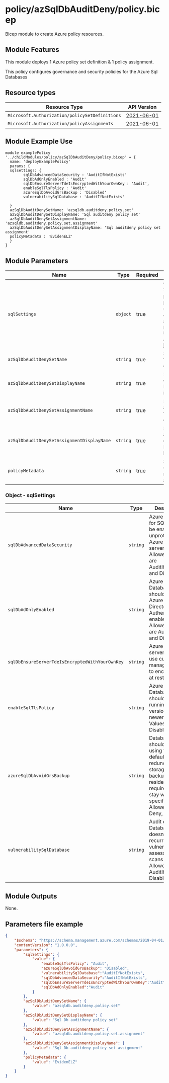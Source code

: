 # policy/azSqlDbAuditDeny/policy.bicep
Bicep module to create Azure policy resources.

## Module Features
This module deploys 1 Azure policy set definition & 1 policy assignment.

This policy configures governance and security policies for the Azure Sql Databases

## Resource types

| Resource Type | API Version |
| --- | --- |
| `Microsoft.Authorization/policySetDefinitions` | [2021-06-01](https://docs.microsoft.com/en-us/azure/templates/microsoft.authorization/2021-06-01/policysetdefinitions) |
| `Microsoft.Authorization/policyAssignments` | [2021-06-01](https://docs.microsoft.com/en-us/azure/templates/microsoft.authorization/2021-06-01/policyassignments) |


## Module Example Use
```bicep
module examplePolicy '../childModules/policy/azSqlDbAuditDeny/policy.bicep' = {
  name: 'deployExamplePolicy'
  params: {
  sqlsettings: {
        sqlDbAdvancedDataSecurity : 'AuditIfNotExists'
        sqlDbAdOnlyEnabled : 'Audit'
        sqlDbEnsureServerTdeIsEncryptedWithYourOwnKey : 'Audit',
        enableSqlTlsPolicy : 'Audit'
        azureSqlDbAvoidGrsBackup : 'Disabled'
        vulnerabilitySqlDatabase : 'AuditIfNotExists'

  }
  azSqlDbAuditDenySetName: 'azsqldb.auditdeny.policy.set'
  azSqlDbAuditDenySetDisplayName: 'Sql auditdeny policy set'
  azSqlDbAuditDenySetAssignmentName: 'azsqldb.auditdeny.policy.set.assignment'
  azSqlDbAuditDenySetAssignmentDisplayName: 'Sql auditdeny policy set assignment'
  policyMetadata : 'EvidenELZ'
  }
}
```

## Module Parameters

| Name | Type | Required | Description |
| --- | --- | --- | --- |
| `sqlSettings` | `object` | true | Object which sets the values of the policy set definition parameters. The specific parameters & what they are for, are described in the `policySetDefinition` resource block. Additional Details [here](#object---sqlsettings).|
| `azSqlDbAuditDenySetName` | `string` | true | Specify set name for Sql Db audit deny initiative |
| `azSqlDbAuditDenySetDisplayName` | `string` | true | Specify displayname for Sql Db audit deny initiative |
| `azSqlDbAuditDenySetAssignmentName` | `string` | true | Specify set assignment name for Sql Db audit deny initiative |
| `azSqlDbAuditDenySetAssignmentDisplayName` | `string` | true | Specify set assignment displayname for Sql Db audit deny initiative |
| `policyMetadata` | `string` | true | Specify metadata source value required for billing and monitoring. |


### Object - sqlSettings
| Name | Type | Description |
| --- | --- | --- |
| `sqlDbAdvancedDataSecurity` | `string` | Azure Defender for SQL should be enabled for unprotected Azure SQL servers. Allowed values are AuditIfNotExists and Disabled |
| `sqlDbAdOnlyEnabled` | `string` | Azure SQL Database should have Azure Active Directory Only Authentication enabled. Allowed values are Audit, Deny and Disabled. |
| `sqlDbEnsureServerTdeIsEncryptedWithYourOwnKey` | `string` | Azure SQL servers should use customer-managed keys to encrypt data at rest. |
| `enableSqlTlsPolicy` | `string` | Azure Sql Database should be running TLS version 1.2 or newer. Allowed Values: Audit, Disabled.|
| `azureSqlDbAvoidGrsBackup` | `string` | Databases should avoid using the default geo-redundant storage for backups, if data residency rules require data to stay within a specific region. Allowed Values: Deny, Disabled.|
| `vulnerabilitySqlDatabase` | `string` | Audit each Sql Database which doesnt have recurring vulnerability assessment scans enabled. Allowed Values: AuditIfNotExists, Disabled.|

## Module Outputs
None.

## Parameters file example
```json
{
    "$schema": "https://schema.management.azure.com/schemas/2019-04-01/deploymentParameters.json#",
    "contentVersion": "1.0.0.0",
    "parameters": {
        "sqlSettings": {
            "value": {
                "enableSqlTlsPolicy": "Audit",
                "azureSqlDbAvoidGrsBackup": "Disabled",
                "vulnerabilitySqlDatabase":"AuditIfNotExists",
                "sqlDbAdvancedDataSecurity":"AuditIfNotExists",
                "sqlDbEnsureServerTdeIsEncryptedWithYourOwnKey":"Audit",
                "sqlDbAdOnlyEnabled":"Audit"
            }
        },
        "azSqlDbAuditDenySetName": {
            "value": "azsqldb.auditdeny.policy.set"
        },
        "azSqlDbAuditDenySetDisplayName": {
            "value": "Sql Db auditdeny policy set"
        },
        "azSqlDbAuditDenySetAssignmentName": {
            "value": "azsqldb.auditdeny.policy.set.assignment"
        },
        "azSqlDbAuditDenySetAssignmentDisplayName": {
		    "value": "Sql Db auditdeny policy set assignment"
        },
        "policyMetadata": {
            "value": "EvidenELZ"
        }
    }
}
```